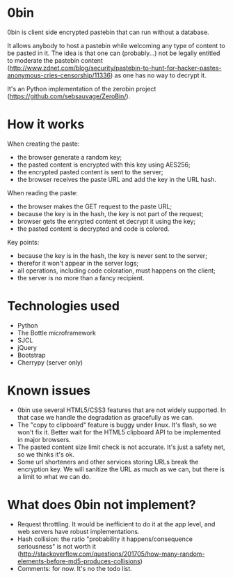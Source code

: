 0bin
====

0bin is client side encrypted pastebin that can run without a database.

It allows anybody to host a pastebin while welcoming any type of content to be pasted in it. The idea is that one can (probably...) not be legally entitled to moderate the pastebin content (http://www.zdnet.com/blog/security/pastebin-to-hunt-for-hacker-pastes-anonymous-cries-censorship/11336) as one has no way to decrypt it.

It's an Python implementation of the zerobin project (https://github.com/sebsauvage/ZeroBin/).

How it works
=============

When creating the paste:

- the browser generate a random key;
- the pasted content is encrypted with this key using AES256;
- the encrypted pasted content is sent to the server;
- the browser receives the paste URL and add the key in the URL hash.

When reading the paste:

- the browser makes the GET request to the paste URL;
- because the key is in the hash, the key is not part of the request;
- browser gets the enrypted content et decrypt it using the key;
- the pasted content is decrypted and code is colored.

Key points:

- because the key is in the hash, the key is never sent to the server;
- therefor it won't appear in the server logs;
- all operations, including code coloration, must happens on the client;
- the server is no more than a fancy recipient.


Technologies used
==================

- Python
- The Bottle microframework
- SJCL
- jQuery
- Bootstrap
- Cherrypy (server only)

Known issues
============

- 0bin use several HTML5/CSS3 features that are not widely supported. In that case we handle the degradation as gracefully as we can.
- The "copy to clipboard" feature is buggy under linux. It's flash, so we won't fix it. Better wait for the HTML5 clipboard API to be implemented in major browsers.
- The pasted content size limit check is not accurate. It's just a safety net, so we thinks it's ok.
- Some url shorteners and other services storing URLs break the encryption key. We will sanitize the URL as much as we can, but there is a limit to what we can do.

What does 0bin not implement?
=================================

* Request throttling. It would be inefficient to do it at the app level, and web servers have robust implementations.
* Hash collision: the ratio "probability it happens/consequence seriousness" is not worth it (http://stackoverflow.com/questions/201705/how-many-random-elements-before-md5-produces-collisions)
* Comments: for now. It's no the todo list.